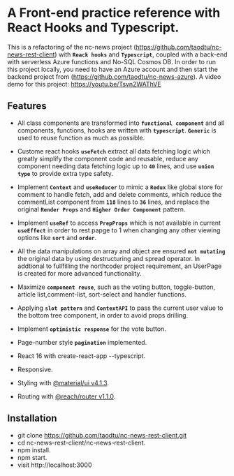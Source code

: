 # A Front-end practice reference with React Hooks and Typescript.

This is a refactoring of the nc-news project (https://github.com/taodtu/nc-news-rest-client) with **`Reack hooks`** and **`Typescript`**, coupled with a back-end with serverless Azure functions and No-SQL Cosmos DB.
In order to run this project locally, you need to have an Azure account and then start the backend project from (https://github.com/taodtu/nc-news-azure).
A video demo for this project: https://youtu.be/Tsvn2WAThVE

## Features

- All class components are transformed into **`functional component`** and all components, functions, hooks are written with **`typescript`**. **`Generic`** is used to reuse function as much as possible.

- Custome react hooks **`useFetch`** extract all data fetching logic which greatly simplify the component code and reusable, reduce any component needing data fetching logic up to **`40`** lines, and use **`union type`** to provide extra type safety.

- Implement **`Context`** and **`useReducer`** to mimic a **`Redux`** like global store for comment to handle fetch, add and delete comments, which reduce the commentList component from **`118`** lines to **`36`** lines, and replace the original **`Render Props`** and **`Higher Order Component`** pattern.

- Implement **`useRef`** to access **`PrepProps`** which is not available in current **`useEffect`** in order to rest papge to 1 when changing any other viewing options like **`sort`** and **`order`**.

- All the data manipulations on array and object are ensured **`not mutating`** the original data by using destructuring and spread operator. In addtional to fullfilling the northcoder project requirement, an UserPage is created for more advanced functionality.

- Maximize **`component reuse`**, such as the voting button, toggle-button, article list,comment-list, sort-select and handler functions.

- Applying **`slot pattern`** and **`ContextAPI`** to pass the current user value to the bottom tree component, in order to avoid props drilling.

- Implement **`optimistic response`** for the vote button.

- Page-number style **`pagination`** implemented.

- React 16 with create-react-app --typescript.

- Responsive.

- Styling with [@material/ui v4.1.3](https://material-ui.com/).

- Routing with [@reach/router v1.1.0](https://reach.tech/router).

## Installation

- git clone https://github.com/taodtu/nc-news-rest-client.git
- cd nc-news-rest-client/nc-news-rest-client.
- npm install.
- npm start.
- visit http://localhost:3000
